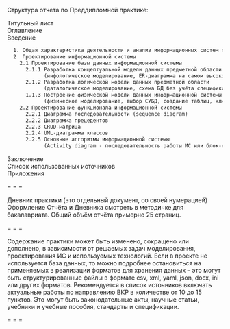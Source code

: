 Структура отчета по Преддипломной практике:  

Титульный лист  
Оглавление  
Введение  
```txt
  1. Общая характеристика деятельности и анализ информационных систем предприятия
  2  Проектирование информационной системы
    2.1 Проектирование базы данных информационной системы
      2.1.1 Разработка концептуальной модели данных предметной области
            (инфологическое моделирование, ER-диаграмма на самом высоком уровне абстракции, текстуальное описание основных сущностей и их характеристик, определение требований и ограничений, выявление отношений между сущностями один ко многим и многие ко многим)
      2.1.2 Разработка логической модели данных предметной области
            (даталогическое моделирование, схема БД без учёта специфики СУБД, сущности и связи, ER-диаграмма (или в нотации IDEF1X), набор отношений с указанием первичных ключей, нормализация данных)
      1.1.3 Построение физической модели данных информационной системы
            (физическое моделирование, выбор СУБД, создание таблиц, ключей и индексов, указание типов данных, автоматизация заполнения данными если есть, можно дополнительно к ER-диаграмме описать физическую модель данных на языке DDL - (Data Definition Language) в виде SQL-скрипта)  
    2.2 Проектирование функционала информационной системы  
      2.2.1 Диаграмма последовательности (sequence diagram)  
      2.2.2 Диаграмма прецедентов  
      2.2.3 CRUD-матрица  
      2.2.4 UML-диаграмма классов  
      2.2.5 Основные алгоритмы информационной системы  
	        (Activity diagram - последовательность работы ИС или блок-схемы работы с данными)  
```  
Заключение  
Список использованных источников  
Приложения  

= = = 

Дневник практики (это отдельный документ, со своей нумерацией)
Оформление Отчёта и Дневника смотреть в методичке для бакалавриата.
Общий объём отчёта примерно 25 страниц.

= = = 

Содержание практики может быть изменено, сокращено или дополнено, в зависимости от решаемых задач моделирования, проектирования ИС и используемых технологий. 
Если в проекте не используется база данных, то можно подробнее остановиться на применяемых в реализации форматов для хранения данных – это могут быть структурированные файлы в формате csv, xml, yaml, json, docx, ini или других форматов. 
Рекомендуется в список источников включать актуальные работы по направлению ВКР в количестве от 10 до 15 пунктов. Это могут быть законодательные акты, научные статьи, учебники и учебные пособия, стандарты и спецификации.

= = = 

